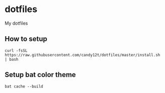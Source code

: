 # dotfiles

My dotfiles

## How to setup

```shell
curl -fsSL https://raw.githubusercontent.com/candy12t/dotfiles/master/install.sh | bash
```

## Setup bat color theme

```shell
bat cache --build
```
